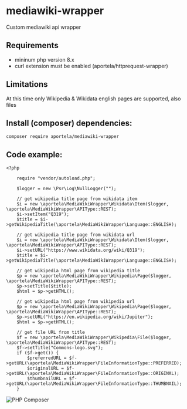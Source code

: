 # mediawiki-wrapper

Custom mediawiki api wrapper

## Requirements

- mininum php version 8.x
- curl extension must be enabled (aportela/httprequest-wrapper)

## Limitations

At this time only Wikipedia & Wikidata english pages are supported, also files

## Install (composer) dependencies:

```
composer require aportela/mediawiki-wrapper
```

## Code example:

```
<?php

    require "vendor/autoload.php";

    $logger = new \Psr\Log\NullLogger("");

    // get wikipedia title page from wikidata item
    $i = new \aportela\MediaWikiWrapper\Wikidata\Item($logger, \aportela\MediaWikiWrapper\APIType::REST);
    $i->setItem("Q319");
    $title = $i->getWikipediaTitle(\aportela\MediaWikiWrapper\Language::ENGLISH);

    // get wikipedia title page from wikidata url
    $i = new \aportela\MediaWikiWrapper\Wikidata\Item($logger, \aportela\MediaWikiWrapper\APIType::REST);
    $i->setURL("https://www.wikidata.org/wiki/Q319");
    $title = $i->getWikipediaTitle(\aportela\MediaWikiWrapper\Language::ENGLISH);

    // get wikipedia html page from wikipedia title
    $p = new \aportela\MediaWikiWrapper\Wikipedia\Page($logger, \aportela\MediaWikiWrapper\APIType::REST);
    $p->setTitle($title);
    $html = $p->getHTML();

    // get wikipedia html page from wikipedia url
    $p = new \aportela\MediaWikiWrapper\Wikipedia\Page($logger, \aportela\MediaWikiWrapper\APIType::REST);
    $p->setURL("https://en.wikipedia.org/wiki/Jupiter");
    $html = $p->getHTML();

    // get file URL from title
    $f = new \aportela\MediaWikiWrapper\Wikipedia\File($logger, \aportela\MediaWikiWrapper\APIType::REST);
    $f->setTitle("Commons-logo.svg");
    if ($f->get()) {
        $preferredURL = $f->getURL(\aportela\MediaWikiWrapper\FileInformationType::PREFERRED);
        $originalURL = $f->getURL(\aportela\MediaWikiWrapper\FileInformationType::ORIGINAL);
        $thumbnailURL = $f->getURL(\aportela\MediaWikiWrapper\FileInformationType::THUMBNAIL);
    }
```

![PHP Composer](https://github.com/aportela/mediawiki-wrapper/actions/workflows/php.yml/badge.svg)
